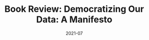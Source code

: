 ---
title: "Book Review: Democratizing Our Data: A Manifesto"
collection: publications
permalink: /publication/2022-book-review-democratizing-data
date: 2021-07
venue: 'New Media & Society'
paperurl: '/files/alvarado_rojas_book_review_democratizing_data.pdf"'
link: 'https://doi.org/10.1177/14614448211031509'
citation: 'Rojas, A. A. (2021). Book Review: Democratizing Our Data: A Manifesto. <i>New Media & Society, 23</i>(10), 3128–3130. https://doi.org/10.1177/14614448211031509'
---
